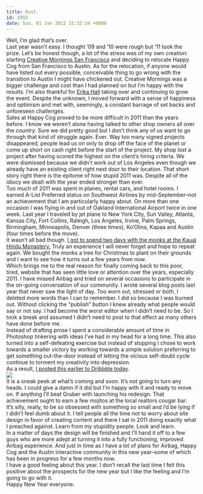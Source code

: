 ```yaml
---
title: Dust.
id: 5955
date: Sun, 01 Jan 2012 15:32:34 +0000
---
```


Well, I’m glad that’s over.  
 Last year wasn’t easy. I thought ’09 and ’10 were rough but ’11 took the prize. Let’s be honest though, a lot of the stress was of my own creation: starting [Creative Mornings San Francisco](http://sfcreativemornings.eventbrite.com/) and deciding to relocate Happy Cog from San Francisco to Austin. As for the relocation, if anyone would have listed out every possible, conceivable thing to go wrong with the transition to Austin I might have chickened out. Creative Mornings was a bigger challenge and cost than I had planned on but I’m happy with the results. I’m also thankful for [Erika Hall](http://twitter.com/#!/mulegirl) taking over and continuing to grow the event. Despite the unknown, I moved forward with a sense of happiness and optimism and met with, seemingly, a constant barrage of set backs and unforeseen challenges.  
 Sales at Happy Cog proved to be more difficult in 2011 than the years before. I know we weren’t alone having talked to other shop owners all over the country. Sure we did pretty good but I don’t think any of us want to go through that kind of struggle again. Ever. Way too many signed projects disappeared, people lead us on only to drop off the face of the planet or come up short on cash right before the start of the project. My shop lost a project after having scored the highest on the client’s hiring criteria. We were dismissed because we didn’t work out of Los Angeles even though we already have an existing client right next door to their location. That short story right there is the epitome of how stupid 2011 was. Despite all of the idiocy we dealt with the year ended stronger than ever.  
 Too much of 2011 was spent in planes, rental cars, and hotel rooms. I earned A-List Preferred status on Southwest Airlines by mid-September–not an achievement that I am particularly happy about. On more than one occasion I was flying in and out of Oakland International Airport twice in one week. Last year I traveled by jet plane to New York City, Sun Valley, Atlanta, Kansas City, Fort Collins, Raleigh, Los Angeles, Irvine, Palm Springs, Birmingham, Minneapolis, Denver (three times), Ko’Olina, Kapaa and Austin (four times before the move).  
 It wasn’t all bad though. [I got to spend two days with the monks at the Kauai Hindu Monastery.](http://cognition.happycog.com/article/turn-on-the-da-kine-yeah) Truly an experience I will never forget and hope to repeat again. We bought the monks a tree for Christmas to plant on their grounds and I want to see how it turns out a few years from now.  
 Which brings me to the real reason for finally coming back to this poor, tired, website that has seen little love or attention over the years, especially 2011. I have missed Airbag and tried on several occasions to participate in the on-going conversation of our community. I wrote several blog posts last year that never saw the light of day. Too worn out, stressed or both, I deleted more words than I can to remember. I did so because I was burned out. Without clicking the “publish” button I knew already what people would say or not say. I had become the worst editor when I didn’t need to be. So I took a break and assumed I didn’t need to post to that effect as many others have done before me.  
 Instead of drafting prose I spent a considerable amount of time in Photoshop tinkering with ideas I’ve had in my head for a long time. This also turned into a self-defeating exercise but instead of stopping I chose to work towards a smaller victory by working towards a simple solution preferring to get something out-the-door instead of letting the vicious self-doubt cycle continue to torment my creativity into depression.  
 As a result, [I posted this earlier to Dribbble today](http://dribbble.com/shots/368942-Float).  
[![](http://dribbble.com/system/users/9/screenshots/368942/ayh.gif?1325454050)](http://dribbble.com/shots/368942-Float)  
 It is a sneak peek at what’s coming and soon. It’s not going to turn any heads. I could give a damn if it did but I’m happy with it and ready to move on. If anything I’ll beat Gruber with launching his redesign. That achievement ought to earn a few mojitos at the local realtors cougar bar.  
 It’s silly, really, to be so obsessed with something so small and I’d be lying if I didn’t feel dumb about it. I tell people all the time not to worry about site design in favor of creating content and there I sat in 2011 doing exactly what I preached against. Learn from my stupidity people. Look and learn.  
 In a matter of days the design will be finished and I’ll hand it off to a few guys who are more adept at turning it into a fully functioning, improved Airbag experience. And just in time as I have a lot of plans for Airbag, Happy Cog and the Austin interactive community in this new year–some of which has been in progress for a few months now.  
 I have a good feeling about this year. I don’t recall the last time I felt this positive about the prospects for the new year but I like the feeling and I’m going to go with it.  
 Happy New Year everyone.


